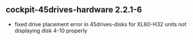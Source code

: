 ## cockpit-45drives-hardware 2.2.1-6

* fixed drive placement error in 45drives-disks for XL60-H32 units not displaying disk 4-10 properly